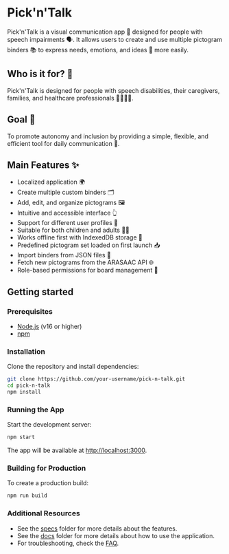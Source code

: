 # Pick'n'Talk

Pick'n'Talk is a visual communication app 📱 designed for people with speech impairments 🗣️. It allows users to create and use multiple pictogram binders 📚 to express needs, emotions, and ideas 💬 more easily.

## Who is it for? 🤔

Pick'n'Talk is designed for people with speech disabilities, their caregivers, families, and healthcare professionals 👨‍⚕️👩‍🏫.

## Goal 🎯

To promote autonomy and inclusion by providing a simple, flexible, and efficient tool for daily communication 🤝.

## Main Features ✨

- Localized application 🌍
- Create multiple custom binders 🗂️
- Add, edit, and organize pictograms 🖼️
- Intuitive and accessible interface 👆
- Support for different user profiles 👤
- Suitable for both children and adults 👶👵
- Works offline first with IndexedDB storage 📡
- Predefined pictogram set loaded on first launch 📥
- Import binders from JSON files 📂
- Fetch new pictograms from the ARASAAC API 🌐
- Role-based permissions for board management 🔐

## Getting started

### Prerequisites

- [Node.js](https://nodejs.org/) (v16 or higher)
- [npm](https://www.npmjs.com/)

### Installation

Clone the repository and install dependencies:

```bash
git clone https://github.com/your-username/pick-n-talk.git
cd pick-n-talk
npm install
```

### Running the App

Start the development server:

```bash
npm start
```

The app will be available at [http://localhost:3000](http://localhost:3000).

### Building for Production

To create a production build:

```bash
npm run build
```

### Additional Resources

- See the [specs](./specs) folder for more details about the features.
- See the [docs](./docs) folder for more details about how to use the application.
- For troubleshooting, check the [FAQ](./FAQ.md).